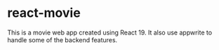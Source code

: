 # react-movie
This is a movie web app created using React 19. It also use appwrite to handle some of the backend features.
